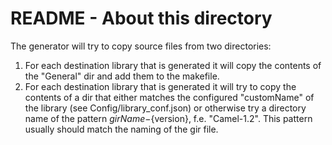 # README - About this directory

The generator will try to copy source files from two directories:

1. For each destination library that is generated it will copy the
    contents of the "General" dir and add them to the makefile.
2. For each destination library that is generated it will try to
    copy the contents of a dir that either matches the configured 
    "customName" of the library (see Config/library_conf.json) or 
    otherwise try a directory name of the pattern ${girName}-${version},
    f.e. "Camel-1.2". This pattern usually should match the naming
    of the gir file.